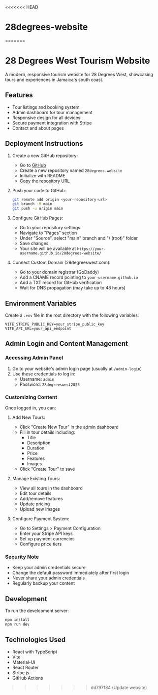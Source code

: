 <<<<<<< HEAD
# 28degrees-website
=======
# 28 Degrees West Tourism Website

A modern, responsive tourism website for 28 Degrees West, showcasing tours and experiences in Jamaica's south coast.

## Features

- Tour listings and booking system
- Admin dashboard for tour management
- Responsive design for all devices
- Secure payment integration with Stripe
- Contact and about pages

## Deployment Instructions

1. Create a new GitHub repository:
   - Go to [GitHub](https://github.com/new)
   - Create a new repository named `28degrees-website`
   - Initialize with README
   - Copy the repository URL

2. Push your code to GitHub:
   ```bash
   git remote add origin <your-repository-url>
   git branch -M main
   git push -u origin main
   ```

3. Configure GitHub Pages:
   - Go to your repository settings
   - Navigate to "Pages" section
   - Under "Source", select "main" branch and "/ (root)" folder
   - Save changes
   - Your site will be available at `https://your-username.github.io/28degrees-website/`

4. Connect Custom Domain (28degreeswest.com):
   - Go to your domain registrar (GoDaddy)
   - Add a CNAME record pointing to `your-username.github.io`
   - Add a TXT record for GitHub verification
   - Wait for DNS propagation (may take up to 48 hours)

## Environment Variables

Create a `.env` file in the root directory with the following variables:

```
VITE_STRIPE_PUBLIC_KEY=your_stripe_public_key
VITE_API_URL=your_api_endpoint
```

## Admin Login and Content Management

### Accessing Admin Panel

1. Go to your website's admin login page (usually at `/admin-login`)
2. Use these credentials to log in:
   - Username: `admin`
   - Password: `28degreeswest2025`

### Customizing Content

Once logged in, you can:

1. Add New Tours:
   - Click "Create New Tour" in the admin dashboard
   - Fill in tour details including:
     - Title
     - Description
     - Duration
     - Price
     - Features
     - Images
   - Click "Create Tour" to save

2. Manage Existing Tours:
   - View all tours in the dashboard
   - Edit tour details
   - Add/remove features
   - Update pricing
   - Upload new images

3. Configure Payment System:
   - Go to Settings > Payment Configuration
   - Enter your Stripe API keys
   - Set up payment currencies
   - Configure price tiers

### Security Note
- Keep your admin credentials secure
- Change the default password immediately after first login
- Never share your admin credentials
- Regularly backup your content

## Development

To run the development server:

```bash
npm install
npm run dev
```

## Technologies Used

- React with TypeScript
- Vite
- Material-UI
- React Router
- Stripe.js
- GitHub Actions
>>>>>>> dd797184 (Update website)
